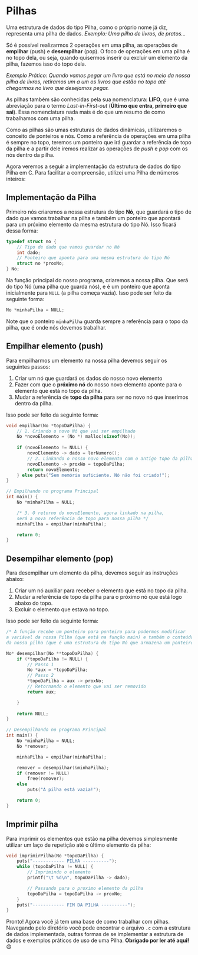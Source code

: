 # Pilhas

Uma estrutura de dados do tipo Pilha, como o próprio nome já diz, representa uma pilha de dados. _Exemplo: Uma pilha de livros, de pratos..._

Só é possível realizarmos 2 operações em uma pilha, as operações de **empilhar** (push) e **desempilhar** (pop). O foco de operações em uma pilha é no topo dela, ou seja, quando quisermos inserir ou excluir um elemento da pilha, fazemos isso do topo dela.

_Exemplo Prático: Quando vamos pegar um livro que está no meio da nossa pilha de livros, retiramos um a um os livros que estão no topo até chegarmos no livro que desejamos pegar._

As pilhas também são conhecidas pela sua nomenclatura: **LIFO**, que é uma abreviação para o termo _Last-in-First-out_ (**Último que entra, primeiro que sai**). Essa nomenclatura nada mais é do que um resumo de como trabalhamos com uma pilha.

Como as pilhas são umas estruturas de dados dinâmicas, utilizaremos o conceito de ponteiros e nós. Como a referência de operações em uma pilha é sempre no topo, teremos um ponteiro que irá guardar a referência de topo da pilha e a partir dele iremos realizar as operações de _push_ e _pop_ com os nós dentro da pilha.

Agora veremos a seguir a implementação da estrutura de dados do tipo Pilha em C. Para facilitar a compreensão, utilizei uma Pilha de números inteiros:

## Implementação da Pilha

Primeiro nós criaremos a nossa estrutura do tipo **Nó**, que guardará o tipo de dado que vamos trabalhar na pilha e também um ponteiro que apontará para um próximo elemento da mesma estrutura do tipo Nó. Isso ficará dessa forma:

```C
typedef struct no {
    // Tipo de dado que vamos guardar no Nó
    int dado;
    // Ponteiro que aponta para uma mesma estrutura do tipo Nó
    struct no *proxNo;
} No;
```

Na função principal do nosso programa, criaremos a nossa pilha. Que será do tipo Nó (uma pilha que guarda nós), e é um ponteiro que aponta inicialmente para `NULL` (a pilha começa vazia). Isso pode ser feito da seguinte forma:

```C
No *minhaPilha = NULL;
```

Note que o ponteiro `minhaPilha` guarda sempre a referência para o topo da pilha, que é onde nós devemos trabalhar.

## Empilhar elemento (push)

Para empilharmos um elemento na nossa pilha devemos seguir os seguintes passos:

1. Criar um nó que guardará os dados do nosso novo elemento
2. Fazer com que o **próximo nó** do nosso novo elemento aponte para o elemento que está no topo da pilha.
3. Mudar a referência de **topo da pilha** para ser no novo nó que inserimos dentro da pilha.

Isso pode ser feito da seguinte forma:

```C
void empilhar(No *topoDaPilha) {
    // 1. Criando o novo Nó que vai ser empilhado
    No *novoElemento = (No *) malloc(sizeof(No));
    
    if (novoElemento != NULL) {
        novoElemento -> dado = lerNumero();
        // 2. Linkando o nosso novo elemento com o antigo topo da pilha
        novoElemento -> proxNo = topoDaPilha;
        return novoElemento;
    } else puts("Sem memória suficiente. Nó não foi criado!");
}

// Empilhando no programa Principal
int main() {
    No *minhaPilha = NULL;

    /* 3. O retorno do novoElemento, agora linkado na pilha, 
    será a nova referência de topo para nossa pilha */
    minhaPilha = empilhar(minhaPilha);

    return 0;
}
```

## Desempilhar elemento (pop)

Para desempilhar um elemento da pilha, devemos seguir as instruções abaixo:

1. Criar um nó auxiliar para receber o elemento que está no topo da pilha.
2. Mudar a referência de topo da pilha para o próximo nó que está logo abaixo do topo.
3. Excluir o elemento que estava no topo.

Isso pode ser feito da seguinte forma:

```C
/* A função recebe um ponteiro para ponteiro para podermos modificar
a variável da nossa Pilha (que está na função main) e também o conteúdo
da nossa pilha (que é uma estrutura do tipo Nó que armazena um ponteiro). */

No* desempilhar(No **topoDaPilha) {
    if (*topoDaPilha != NULL) {
        // Passo 1
        No *aux = *topoDaPilha;
        // Passo 2
        *topoDaPilha = aux -> proxNo;
        // Retornando o elemento que vai ser removido
        return aux;

    } 
    
    return NULL;
}

// Desempilhando no programa Principal
int main() {
    No *minhaPilha = NULL;
    No *remover;

    minhaPilha = empilhar(minhaPilha);

    remover = desempilhar(&minhaPilha);
    if (remover != NULL)
        free(remover);
    else
        puts("A pilha está vazia!");

    return 0;
}
```

## Imprimir pilha

Para imprimir os elementos que estão na pilha devemos simplesmente utilizar um laço de repetição até o último elemento da pilha:

```C
void imprimirPilha(No *topoDaPilha) {
    puts("------------ PILHA ----------");
    while (topoDaPilha != NULL) {
        // Imprimindo o elemento
        printf("\t %d\n", topoDaPilha -> dado);

        // Passando para o proximo elemento da pilha
        topoDaPilha = topoDaPilha -> proxNo;
    }
    puts("------------ FIM DA PILHA ----------");
}
```

Pronto! Agora você já tem uma base de como trabalhar com pilhas. Navegando pelo diretório você pode encontrar o arquivo `.c` com a estrutura de dados implementada, outras formas de se implementar a estrutura de dados e exemplos práticos de uso de uma Pilha. **Obrigado por ler até aqui!** 😄
